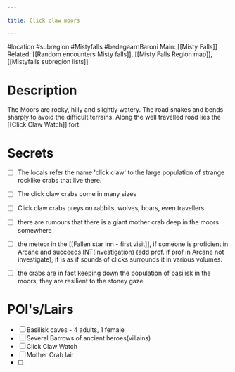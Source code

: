 --- 
title: Click claw moors 
---
#location #subregion #Mistyfalls #bedegaarnBaroni 
Main: [[Misty Falls]]
Related: [[Random encounters Misty falls]], [[Misty Falls Region map]], [[Mistyfalls subregion lists]]

# Description
The Moors are rocky, hilly and slightly watery. 
The road snakes and bends sharply to avoid the difficult terrains.
Along the well travelled road lies the [[Click Claw Watch]] fort.

# Secrets
- [ ] The locals refer the name 'click claw' to the large population of strange rocklike crabs that live there.
- [ ] The click claw crabs come in many sizes
- [ ] Click claw crabs preys on rabbits, wolves, boars, even travellers
- [ ] there are rumours that there is a giant mother crab deep in the moors somewhere
- [ ] the meteor in the [[Fallen star inn - first visit]], if someone is proficient in Arcane and succeeds INT(investigation) (add prof. if prof in Arcane not investigate), it is as if sounds of clicks surrounds it in various volumes.
- [ ] the crabs are in fact keeping down the population of basilisk in the moors, they are resilient to the stoney gaze


# POI's/Lairs 
- [ ] Basilisk caves - 4 adults, 1 female
- [ ] Several Barrows of ancient heroes(villains)
- [ ] Click Claw Watch
- [ ] Mother Crab lair
- [ ] 
